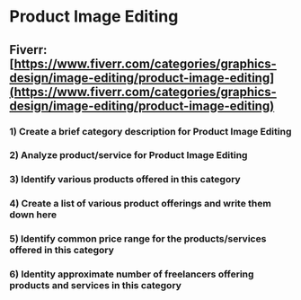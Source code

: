 # Product Image Editing
## Fiverr: [https://www.fiverr.com/categories/graphics-design/image-editing/product-image-editing](https://www.fiverr.com/categories/graphics-design/image-editing/product-image-editing)
### 1) Create a brief category description for Product Image Editing
### 2) Analyze product/service for Product Image Editing
### 3) Identify various products offered in this category
### 4) Create a list of various product offerings and write them down here
### 5) Identify common price range for the products/services offered in this category
### 6) Identity approximate number of freelancers offering products and services in this category

